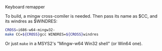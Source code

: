 Keyboard remapper

To build, a mingw cross-comiler is needed.
Then pass its name as $CC, and its windres as $WINDRES:
```sh
CROSS=i686-w64-mingw32-
make CC=${CROSS}gcc WINDRES=${CROSS}windres
```

Or just `make` in a MSYS2's "Mingw-w64 Win32 shell" (or Win64 one).
